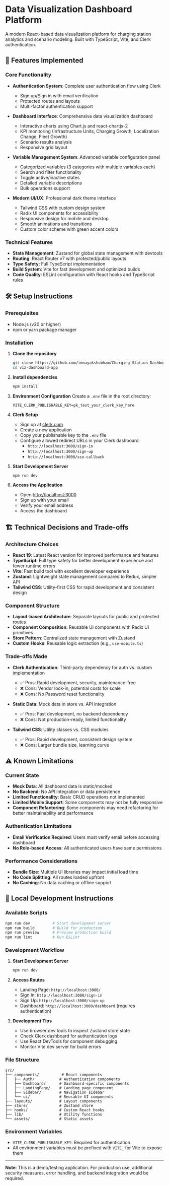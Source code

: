 # Data Visualization Dashboard Platform

A modern React-based data visualization platform for charging station analytics and scenario modeling. Built with TypeScript, Vite, and Clerk authentication.

## 🚀 Features Implemented

### Core Functionality
- **Authentication System**: Complete user authentication flow using Clerk
  - Sign up/Sign in with email verification
  - Protected routes and layouts
  - Multi-factor authentication support

- **Dashboard Interface**: Comprehensive data visualization dashboard
  - Interactive charts using Chart.js and react-chartjs-2
  - KPI monitoring (Infrastructure Units, Charging Growth, Localization Change, Fleet Growth)
  - Scenario results analysis
  - Responsive grid layout

- **Variable Management System**: Advanced variable configuration panel
  - Categorized variables (3 categories with multiple variables each)
  - Search and filter functionality
  - Toggle active/inactive states
  - Detailed variable descriptions
  - Bulk operations support

- **Modern UI/UX**: Professional dark theme interface
  - Tailwind CSS with custom design system
  - Radix UI components for accessibility
  - Responsive design for mobile and desktop
  - Smooth animations and transitions
  - Custom color scheme with green accent colors

### Technical Features
- **State Management**: Zustand for global state management with devtools
- **Routing**: React Router v7 with protected/public layouts
- **Type Safety**: Full TypeScript implementation
- **Build System**: Vite for fast development and optimized builds
- **Code Quality**: ESLint configuration with React hooks and TypeScript rules

## 🛠️ Setup Instructions

### Prerequisites
- Node.js (v20 or higher)
- npm or yarn package manager

### Installation

1. **Clone the repository**
   ```bash
   git clone https://github.com/imnayakshubham/Charging-Station-Dashboard-Platform.git
   cd viz-dashboard-app
   ```

2. **Install dependencies**
   ```bash
   npm install
   ```

3. **Environment Configuration**
   Create a `.env` file in the root directory:
   ```env
   VITE_CLERK_PUBLISHABLE_KEY=pk_test_your_clerk_key_here
   ```

4. **Clerk Setup**
   - Sign up at [clerk.com](https://clerk.com)
   - Create a new application
   - Copy your publishable key to the `.env` file
   - Configure allowed redirect URLs in your Clerk dashboard:
     - `http://localhost:3000/sign-in`
     - `http://localhost:3000/sign-up`
     - `http://localhost:3000/sso-callback`

5. **Start Development Server**
   ```bash
   npm run dev
   ```

6. **Access the Application**
   - Open [http://localhost:3000](http://localhost:3000)
   - Sign up with your email
   - Verify your email address
   - Access the dashboard

## 🏗️ Technical Decisions and Trade-offs

### Architecture Choices
- **React 19**: Latest React version for improved performance and features
- **TypeScript**: Full type safety for better development experience and fewer runtime errors
- **Vite**: Fast build tool with excellent developer experience
- **Zustand**: Lightweight state management compared to Redux, simpler API
- **Tailwind CSS**: Utility-first CSS for rapid development and consistent design

### Component Structure
- **Layout-based Architecture**: Separate layouts for public and protected routes
- **Component Composition**: Reusable UI components with Radix UI primitives
- **Store Pattern**: Centralized state management with Zustand
- **Custom Hooks**: Reusable logic extraction (e.g., `use-mobile.ts`)

### Trade-offs Made
- **Clerk Authentication**: Third-party dependency for auth vs. custom implementation
  - ✅ Pros: Rapid development, security, maintenance-free
  - ❌ Cons: Vendor lock-in, potential costs for scale
  - ❌ Cons: No Password reset functionality

- **Static Data**: Mock data in store vs. API integration
  - ✅ Pros: Fast development, no backend dependency
  - ❌ Cons: Not production-ready, limited functionality
- **Tailwind CSS**: Utility classes vs. CSS modules
  - ✅ Pros: Rapid development, consistent design system
  - ❌ Cons: Larger bundle size, learning curve

## ⚠️ Known Limitations

### Current State
- **Mock Data**: All dashboard data is static/mocked
- **No Backend**: No API integration or data persistence
- **Limited Functionality**: Basic CRUD operations not implemented
- **Limited Mobile Support**: Some components may not be fully responsive
- **Component Refactoring**: Some components may need refactoring for better maintainability and performance

### Authentication Limitations
- **Email Verification Required**: Users must verify email before accessing dashboard
- **No Role-based Access**: All authenticated users have same permissions

### Performance Considerations
- **Bundle Size**: Multiple UI libraries may impact initial load time
- **No Code Splitting**: All routes loaded upfront
- **No Caching**: No data caching or offline support

## 🚀 Local Development Instructions

### Available Scripts
```bash
npm run dev          # Start development server
npm run build        # Build for production
npm run preview      # Preview production build
npm run lint         # Run ESLint
```

### Development Workflow
1. **Start Development Server**
   ```bash
   npm run dev
   ```

2. **Access Routes**
   - Landing Page: `http://localhost:3000/`
   - Sign In: `http://localhost:3000/sign-in`
   - Sign Up: `http://localhost:3000/sign-up`
   - Dashboard: `http://localhost:3000/dashboard` (requires authentication)

3. **Development Tips**
   - Use browser dev tools to inspect Zustand store state
   - Check Clerk dashboard for authentication logs
   - Use React DevTools for component debugging
   - Monitor Vite dev server for build errors

### File Structure
```
src/
├── components/          # React components
│   ├── Auth/           # Authentication components
│   ├── Dashboard/      # Dashboard-specific components
│   ├── LandingPage/    # Landing page component
│   ├── Sidebar/        # Navigation sidebar
│   └── ui/             # Reusable UI components
├── layouts/            # Layout components
├── store/              # Zustand store
├── hooks/              # Custom React hooks
├── lib/                # Utility functions
└── assets/             # Static assets
```

### Environment Variables
- `VITE_CLERK_PUBLISHABLE_KEY`: Required for authentication
- All environment variables must be prefixed with `VITE_` for Vite to expose them

---

**Note**: This is a demo/testing application. For production use, additional security measures, error handling, and backend integration would be required.